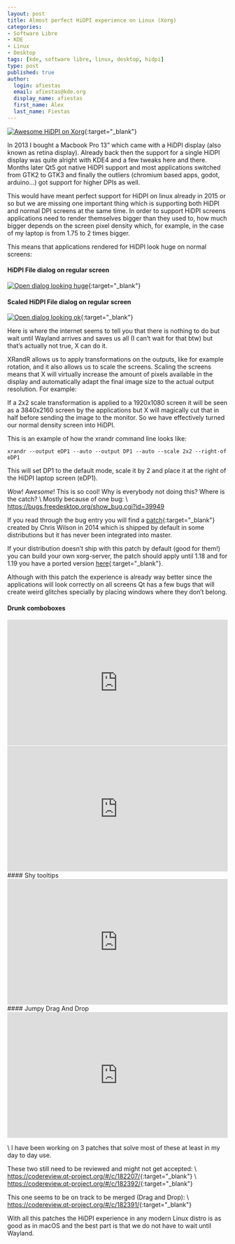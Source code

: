 ```yaml
---
layout: post
title: Almost perfect HiDPI experience on Linux (Xorg)
categories:
- Software Libre
- KDE
- Linux
- Desktop
tags: [kde, software libre, linux, desktop, hidpi]
type: post
published: true
author:
  login: afiestas
  email: afiestas@kde.org
  display_name: afiestas
  first_name: Àlex
  last_name: Fiestas
---
```


[![Awesome HiDPI on Xorg][2]][1]{:target="_blank"}

  [1]: https://cdn.afiestas.org/posts/2017/02/hidpi_big.png
  [2]: https://cdn.afiestas.org/posts/2017/02/hidpi_small.png

In 2013 I bought a Macbook Pro 13” which came with a HiDPI display (also known as retina display). Already back then the support for
a single HiDPI display was quite alright with KDE4 and a few tweaks here and there. Months later Qt5 got native HiDPI support and most
applications switched from GTK2 to GTK3 and finally the outliers (chromium based apps, godot, arduino...) got support for higher DPIs as well.

This would have meant perfect support for HiDPI on linux already in 2015 or so but we are missing one important thing which is supporting
both HiDPI and normal DPI screens at the same time. In order to support HiDPI screens applications need to render themselves bigger than
they used to, how much bigger depends on the screen pixel density which, for example, in the case of my laptop is from 1.75 to 2 times
bigger.

This means that applications rendered for HiDPI look huge on normal screens:

#### HiDPI File dialog on regular screen
[![Open dialog looking huge][4]][3]{:target="_blank"}

  [3]: https://cdn.afiestas.org/posts/2017/02/external_noscale_big.png
  [4]: https://cdn.afiestas.org/posts/2017/02/external_noscale_small.png
#### Scaled HiDPI File dialog on regular screen
[![Open dialog looking ok][6]][5]{:target="_blank"}

  [5]: https://cdn.afiestas.org/posts/2017/02/external_scaled_big.png
  [6]: https://cdn.afiestas.org/posts/2017/02/external_scaled_small.png

Here is where the internet seems to tell you that there is nothing to do but wait until Wayland arrives and saves us all
(I can’t wait for that btw) but that’s actually not true, X can do it.

XRandR allows us to apply transformations on the outputs, like for example rotation, and it also allows us to scale the screens.
Scaling the screens means that X will virtually increase the amount of pixels available in the display and automatically adapt the final
image size to the actual output resolution. For example:

If a 2x2 scale transformation is applied to a 1920x1080 screen it will be seen as a 3840x2160 screen by the applications but X will magically cut that in half before sending
the image to the monitor. So we have effectively turned our normal density screen into HiDPI.

This is an example of how the xrandr command line looks like:

```
xrandr --output eDP1 --auto --output DP1 --auto --scale 2x2 --right-of eDP1
```

This will set DP1 to the default mode, scale it by 2 and place it at the right of the HiDPI laptop screen (eDP1).

*Wow*! *Awesome*! This is so cool! Why is everybody not doing this? Where is the catch? \\
Mostly because of one bug: \\
<https://bugs.freedesktop.org/show_bug.cgi?id=39949>

If you read through the bug entry you will find a [patch](https://bugs.freedesktop.org/attachment.cgi?id=94929){:target="_blank"} created by Chris Wilson in 2014
which is shipped by default in some distributions but it has never been integrated into master.

If your distribution doesn’t ship with this patch by default (good for them!) you can build your own xorg-server, the patch should apply until 1.18 and for 1.19
you have a ported version [here](https://raw.githubusercontent.com/afiestas/xorg-server-patches/master/cursor.patch){:target="_blank"}.

Although with this patch the experience is already way better since the applications will look correctly on all screens Qt has a few bugs
that will create weird glitches specially by placing windows where they don’t belong.
#### Drunk comboboxes
<div style='position:relative;padding-bottom:57%'><iframe src='https://gfycat.com/ifr/NegativeReadyBluebird' frameborder='0' scrolling='no' width='100%' height='100%' style='position:absolute;top:0;left:0;' allowfullscreen></iframe></div>
<div style='position:relative;padding-bottom:57%'><iframe src='https://gfycat.com/ifr/MilkyTanFallowdeer' frameborder='0' scrolling='no' width='100%' height='100%' style='position:absolute;top:0;left:0;' allowfullscreen></iframe></div>
#### Shy tooltips
<div style='position:relative;padding-bottom:57%'><iframe src='https://gfycat.com/ifr/SlushyUnitedGrison' frameborder='0' scrolling='no' width='100%' height='100%' style='position:absolute;top:0;left:0;' allowfullscreen></iframe></div>
#### Jumpy Drag And Drop
<div style='position:relative;padding-bottom:57%'><iframe src='https://gfycat.com/ifr/DemandingFairBettong' frameborder='0' scrolling='no' width='100%' height='100%' style='position:absolute;top:0;left:0;' allowfullscreen></iframe></div>

\\
I have been working on 3 patches that solve most of these at least in my day to day use.

These two still need to be reviewed and might not get accepted: \\
<https://codereview.qt-project.org/#/c/182207/>{:target="_blank"} \\
<https://codereview.qt-project.org/#/c/182392/>{:target="_blank"}

This one seems to be on track to be merged (Drag and Drop): \\
<https://codereview.qt-project.org/#/c/182391/>{:target="_blank"}

With all this patches the HiDPI experience in any modern Linux distro is as good as in macOS and the best part is that we do not have to wait until Wayland.
